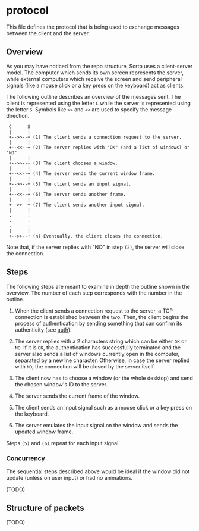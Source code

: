 # protocol

This file defines the protocol that is being used to exchange messages between
the client and the server.

## Overview

As you may have noticed from the repo structure, Scrtp uses a client-server
model. The computer which sends its own screen represents the server, while
external computers which receive the screen and send peripheral signals (like a
mouse click or a key press on the keyboard) act as clients.

The following outline describes an overview of the messages sent. The client is
represented using the letter `C` while the server is represented using the
letter `S`. Symbols like `>>` and `<<` are used to specify the message
direction.

```
 C      S
 |      |
 +-->>--+ (1) The client sends a connection request to the server.
 |      |
 +--<<--+ (2) The server replies with "OK" (and a list of windows) or "NO".
 |      |
 +-->>--+ (3) The client chooses a window.
 |      |
 +--<<--+ (4) The server sends the current window frame.
 |      |
 +-->>--+ (5) The client sends an input signal.
 |      |
 +--<<--+ (6) The server sends another frame.
 |      |
 +-->>--+ (7) The client sends another input signal.
 |      |
 .      .
 .      .
 .      .
 |      |
 +-->>--+ (n) Eventually, the client closes the connection.
```

Note that, if the server replies with "NO" in step `(2)`, the server will close
the connection.

## Steps

The following steps are meant to examine in depth the outline shown in the
overview. The number of each step corresponds with the number in the outline.

 1. When the client sends a connection request to the server, a TCP connection
    is established between the two. Then, the client begins the process of
    authentication by sending something that can confirm its authenticity (see
    [auth](auth.md)).

 2. The server replies with a 2 characters string which can be either `OK` or
    `NO`. If it is `OK`, the authentication has successfully terminated and the
    server also sends a list of windows currently open in the computer,
    separated by a newline character. Otherwise, in case the server replied with
    `NO`, the connection will be closed by the server itself.

 3. The client now has to choose a window (or the whole desktop) and send the
    chosen window's ID to the server.

 4. The server sends the current frame of the window.

 5. The client sends an input signal such as a mouse click or a key press on the
    keyboard.

 6. The server emulates the input signal on the window and sends the updated
    window frame.

Steps `(5)` and `(6)` repeat for each input signal.

### Concurrency

The sequential steps described above would be ideal if the window did not update
(unless on user input) or had no animations.

(TODO)

## Structure of packets

(TODO)
